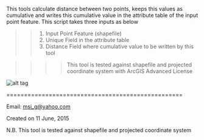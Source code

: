 This tools calculate distance between two points, keeps this values as  cumulative and writes this cumulative value in the attribute table of the input point feature.
This script takes three inputs as below
>>1. Input Point Feature (shapefile)
>>2. Unique Field in the attribute table
>>3. Distance Field where cumulative value to be written by this tool


>>>>This tool is tested against shapefile and projected coordinate system with ArcGIS Advanced License

![alt tag](http://i.imgur.com/2QyzZQQ.png)


==================================================

Email: msi_g@yahoo.com



Created on 11 June, 2015

N.B. This tool is tested against shapefile and projected coordinate system
